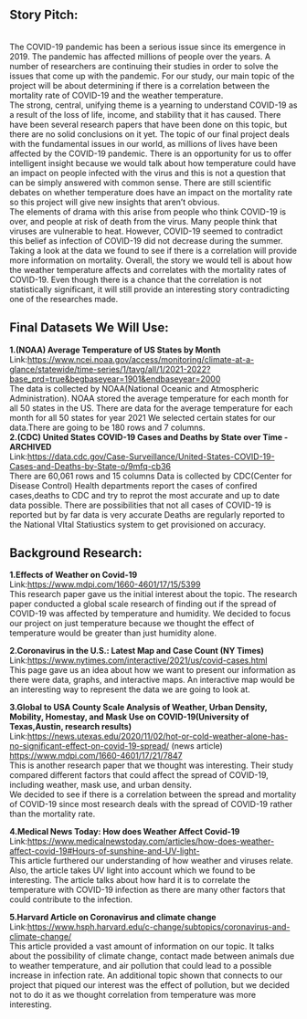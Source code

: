 

## **Story Pitch**:
<br>
The COVID-19 pandemic has been a serious issue since its emergence in 2019. The pandemic has affected millions of people over the years. A number of researchers are continuing their studies in order to solve the issues that come up with the pandemic. For our study, our main topic of the project will be about determining if there is a correlation between the mortality rate of COVID-19 and the weather temperature. <br>
    The strong, central, unifying theme is a yearning to understand COVID-19 as a result of the loss of life, income, and stability that it has caused. There have been several research papers that have been done on this topic, but there are no solid conclusions on it yet. The topic of our final project deals with the fundamental issues in our world, as millions of lives have been affected by the COVID-19 pandemic. There is an opportunity for us to offer intelligent insight because we would talk about how temperature could have an impact on people infected with the virus and this is not a question that can be simply answered with common sense. There are still scientific debates on whether temperature does have an impact on the mortality rate so this project will give new insights that aren’t obvious. <br>
    The elements of drama with this arise from people who think COVID-19 is over, and people at risk of death from the virus. Many people think that viruses are vulnerable to heat. However, COVID-19 seemed to contradict this belief as infection of COVID-19 did not decrease during the summer. Taking a look at the data we found to see if there is a correlation will provide more information on mortality. Overall, the story we would tell is about how the weather temperature affects and correlates with the mortality rates of COVID-19. Even though there is a chance that the correlation is not statistically significant, it will still provide an interesting story contradicting one of the researches made. 

## **Final Datasets We Will Use:**<br>
**1.(NOAA) Average Temperature of US States by Month**<br>
Link:https://www.ncei.noaa.gov/access/monitoring/climate-at-a-glance/statewide/time-series/1/tavg/all/1/2021-2022?base_prd=true&begbaseyear=1901&endbaseyear=2000<br>
The data is collected by NOAA(National Oceanic and Atmospheric Administration). NOAA stored the average temperature for each month for all 50 states in the US.
There are data for the average temperature for each month for all 50 states for year 2021
We selected certain states for our data.There are going to be 180 rows and 7 columns.<br>
**2.(CDC) United States COVID-19 Cases and Deaths by State over Time - ARCHIVED**<br>
Link:https://data.cdc.gov/Case-Surveillance/United-States-COVID-19-Cases-and-Deaths-by-State-o/9mfq-cb36<br>
There are 60,061 rows and 15 columns 
Data is collected by CDC(Center for Disease Control)
Health departments report the cases of confired cases,deaths to CDC and try to reprot the most accurate and up to date data possible. There are possibilities that not all cases of COVID-19 is reported but by far data is very accurate 
Deaths are regularly reported to the National VItal Statiustics system to get provisioned on accuracy.<br>



## **Background Research:**<br>

**1.Effects of Weather on Covid-19**<br>
Link:https://www.mdpi.com/1660-4601/17/15/5399<br>
This research paper gave us the initial interest about the topic. The research paper conducted a global scale research of finding out if the spread of COVID-19 was affected by temperature and humidity. 
We decided to focus our project on just temperature because we thought the effect of temperature would be greater than just humidity alone.

**2.Coronavirus in the U.S.: Latest Map and Case Count (NY Times)**<br>
Link:https://www.nytimes.com/interactive/2021/us/covid-cases.html<br>
This page gave us an idea about how we want to present our information as there were data, graphs, and interactive maps.
An interactive map would be an interesting way to represent the data we are going to look at.

**3.Global to USA County Scale Analysis of Weather, Urban Density, Mobility, Homestay, and Mask Use on COVID-19(University of Texas,Austin, research results)**<br>
Link:https://news.utexas.edu/2020/11/02/hot-or-cold-weather-alone-has-no-significant-effect-on-covid-19-spread/ (news article)<br>
https://www.mdpi.com/1660-4601/17/21/7847 <br>
This is another research paper that we thought was interesting. Their study compared different factors that could affect the spread of COVID-19, including weather, mask use, and urban density. <br>
We decided to see if there is a correlation between the spread and mortality of COVID-19 since most research deals with the spread of COVID-19 rather than the mortality rate.<br>

**4.Medical News Today: How does Weather Affect Covid-19**<br>
Link:https://www.medicalnewstoday.com/articles/how-does-weather-affect-covid-19#Hours-of-sunshine-and-UV-light- <br>
This article furthered our understanding of how weather and viruses relate. Also, the article takes UV light into account which we found to be interesting.
The article talks about how hard it is to correlate the temperature with COVID-19 infection as there are many other factors that could contribute to the infection. 

**5.Harvard Article on Coronavirus and climate change**<br>
Link:https://www.hsph.harvard.edu/c-change/subtopics/coronavirus-and-climate-change/ <br>
This article provided a vast amount of information on our topic. It talks about the possibility of climate change, contact made between animals due to weather temperature, and air pollution that could lead to a possible increase in infection rate. 
An additional topic shown that connects to our project that piqued our interest was the effect of pollution, but we decided not to do it as we thought correlation from temperature was more interesting.
